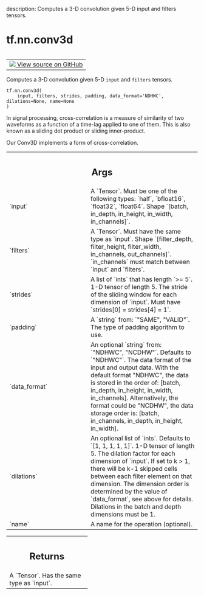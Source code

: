 description: Computes a 3-D convolution given 5-D input and filters tensors.

<div itemscope itemtype="http://developers.google.com/ReferenceObject">
<meta itemprop="name" content="tf.nn.conv3d" />
<meta itemprop="path" content="Stable" />
</div>

# tf.nn.conv3d

<!-- Insert buttons and diff -->

<table class="tfo-notebook-buttons tfo-api nocontent" align="left">
<td>
  <a target="_blank" href="https://github.com/tensorflow/tensorflow/blob/r2.4/tensorflow/python/ops/nn_ops.py#L3033-L3045">
    <img src="https://www.tensorflow.org/images/GitHub-Mark-32px.png" />
    View source on GitHub
  </a>
</td>
</table>



Computes a 3-D convolution given 5-D `input` and `filters` tensors.

<pre class="devsite-click-to-copy prettyprint lang-py tfo-signature-link">
<code>tf.nn.conv3d(
    input, filters, strides, padding, data_format='NDHWC', dilations=None, name=None
)
</code></pre>



<!-- Placeholder for "Used in" -->

In signal processing, cross-correlation is a measure of similarity of
two waveforms as a function of a time-lag applied to one of them. This
is also known as a sliding dot product or sliding inner-product.

Our Conv3D implements a form of cross-correlation.

<!-- Tabular view -->
 <table class="responsive fixed orange">
<colgroup><col width="214px"><col></colgroup>
<tr><th colspan="2"><h2 class="add-link">Args</h2></th></tr>

<tr>
<td>
`input`
</td>
<td>
A `Tensor`. Must be one of the following types: `half`, `bfloat16`, `float32`, `float64`.
Shape `[batch, in_depth, in_height, in_width, in_channels]`.
</td>
</tr><tr>
<td>
`filters`
</td>
<td>
A `Tensor`. Must have the same type as `input`.
Shape `[filter_depth, filter_height, filter_width, in_channels,
out_channels]`. `in_channels` must match between `input` and `filters`.
</td>
</tr><tr>
<td>
`strides`
</td>
<td>
A list of `ints` that has length `>= 5`.
1-D tensor of length 5. The stride of the sliding window for each
dimension of `input`. Must have `strides[0] = strides[4] = 1`.
</td>
</tr><tr>
<td>
`padding`
</td>
<td>
A `string` from: `"SAME", "VALID"`.
The type of padding algorithm to use.
</td>
</tr><tr>
<td>
`data_format`
</td>
<td>
An optional `string` from: `"NDHWC", "NCDHW"`. Defaults to `"NDHWC"`.
The data format of the input and output data. With the
default format "NDHWC", the data is stored in the order of:
[batch, in_depth, in_height, in_width, in_channels].
Alternatively, the format could be "NCDHW", the data storage order is:
[batch, in_channels, in_depth, in_height, in_width].
</td>
</tr><tr>
<td>
`dilations`
</td>
<td>
An optional list of `ints`. Defaults to `[1, 1, 1, 1, 1]`.
1-D tensor of length 5.  The dilation factor for each dimension of
`input`. If set to k > 1, there will be k-1 skipped cells between each
filter element on that dimension. The dimension order is determined by the
value of `data_format`, see above for details. Dilations in the batch and
depth dimensions must be 1.
</td>
</tr><tr>
<td>
`name`
</td>
<td>
A name for the operation (optional).
</td>
</tr>
</table>



<!-- Tabular view -->
 <table class="responsive fixed orange">
<colgroup><col width="214px"><col></colgroup>
<tr><th colspan="2"><h2 class="add-link">Returns</h2></th></tr>
<tr class="alt">
<td colspan="2">
A `Tensor`. Has the same type as `input`.
</td>
</tr>

</table>

